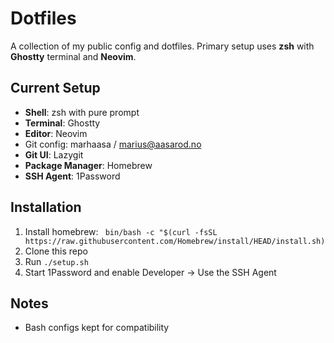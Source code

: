 # Dotfiles

A collection of my public config and dotfiles. Primary setup uses **zsh** with **Ghostty** terminal and **Neovim**.

## Current Setup
- **Shell**: zsh with pure prompt
- **Terminal**: Ghostty 
- **Editor**: Neovim
- Git config: marhaasa / marius@aasarod.no
- **Git UI**: Lazygit
- **Package Manager**: Homebrew
- **SSH Agent**: 1Password

## Installation

1. Install homebrew: `
bin/bash -c "$(curl -fsSL https://raw.githubusercontent.com/Homebrew/install/HEAD/install.sh)`
2. Clone this repo
3. Run `./setup.sh`
4. Start 1Password and enable Developer -> Use the SSH Agent


## Notes
- Bash configs kept for compatibility

